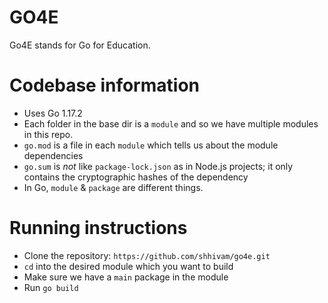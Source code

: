 # GO4E

Go4E stands for Go for Education.


# Codebase information
- Uses Go 1.17.2
- Each folder in the base dir is a `module` and so we have multiple modules in this repo.
- `go.mod` is a file in each `module` which tells us about the module dependencies
- `go.sum` is _not_ like `package-lock.json` as in Node.js projects; it only contains the cryptographic hashes of the dependency
- In Go, `module` & `package` are different things.

# Running instructions

- Clone the repository: `https://github.com/shhivam/go4e.git`
- `cd` into the desired module which you want to build
- Make sure we have a `main` package in the module
- Run `go build` 